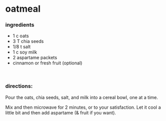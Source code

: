 # oatmeal

### ingredients
- 1 c oats
- 3 T chia seeds
- 1/8 t salt
- 1 c soy milk
- 2 aspartame packets
- cinnamon or fresh fruit (optional)

<br>

### directions:

Pour the oats, chia seeds, salt, and milk into a cereal bowl, one at a time.

Mix and then microwave for 2 minutes, or to your satisfaction. Let it cool a little bit and then add aspartame (& fruit if you want).
